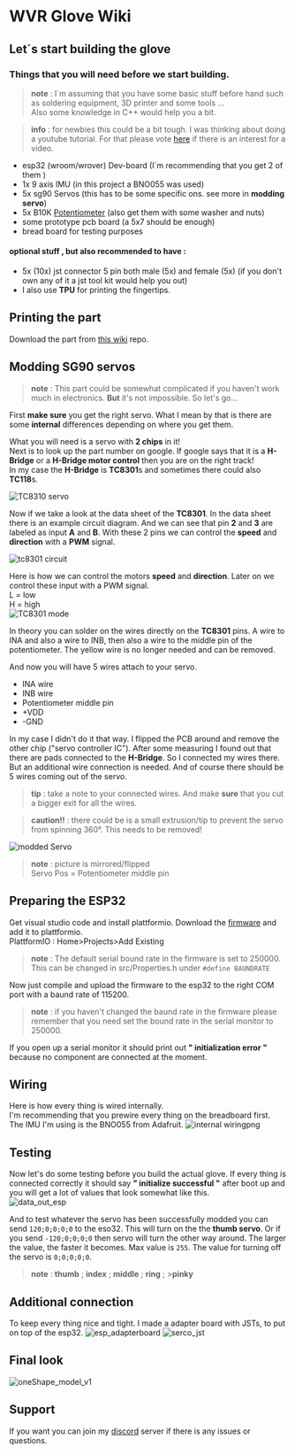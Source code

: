 # WVR Glove Wiki
## Let´s start building the glove
### Things that you will need before we start building.

> **note** : I´m assuming that you have some basic stuff before hand 
> such as soldering equipment, 3D printer and some tools ... <br/>
> Also some knowledge in C++ would help you a bit.

> **info** : for newbies this could be a bit tough. I was thinking about doing a youtube tutorial. For that please vote [here]() if there is an interest for a video. 

* esp32 (wroom/wrover) Dev-board (I´m recommending that you get 2 of them )
* 1x 9 axis IMU (in this project a BNO055 was used)
* 5x sg90 Servos (this has to be some specific ons. see more in **modding servo**)
* 5x B10K [Potentiometer](https://www.amazon.com/TELESKY-Linear-Potentiometer-Variable-Resistors/dp/B09T32L928/ref=sr_1_1_sspa?crid=1ISH5MMM4R7PJ&keywords=b10k+potentiometer&qid=1679477752&s=industrial&sprefix=b10k+potentiometer%2Cindustrial%2C140&sr=1-1-spons&psc=1&spLa=ZW5jcnlwdGVkUXVhbGlmaWVyPUEzTU9GQkVGTzBNNVNHJmVuY3J5cHRlZElkPUEwMjYxMTMyMUpBTTEzSDlIQU4xTyZlbmNyeXB0ZWRBZElkPUEwNTM1MDc1MzMxNjZHUlYzSFJZQiZ3aWRnZXROYW1lPXNwX2F0ZiZhY3Rpb249Y2xpY2tSZWRpcmVjdCZkb05vdExvZ0NsaWNrPXRydWU=) (also get them with some washer and nuts)
* some prototype pcb board (a 5x7 should be enough) <br/>
* bread board for testing purposes
#### optional stuff , but also recommended to have :
* 5x (10x) jst connector 5 pin both male (5x) and female (5x) (if you don't own any of it a jst tool kit would help you out)
* I also use **TPU** for printing the fingertips.


## Printing the part
Download the part from [this wiki](https://github.com/Wbiu/WVR-Glove-Wiki) repo.


## Modding SG90 servos
> **note** : This part could be somewhat complicated if you haven't work much in electronics. **But** it's not impossible. So let's go...

First **make sure** you get the right servo. What I mean by that is there are some **internal** differences depending on where you get them. 

What you will need is a servo with **2 chips** in it! <br/>
Next is to look up the part number on google. If google says that it is a **H-Bridge**  or a **H-Bridge motor control** then you are on the right track!  <br/>
In my case the **H-Bridge** is **TC8301**s and sometimes there could also  **TC118**s.


![TC8310 servo](https://user-images.githubusercontent.com/112129893/227542171-f93312a7-94da-40e7-ae0d-8eb50a54a8ef.jpg)


Now if we take a look at the data sheet of the **TC8301**. In the data sheet there is an example circuit diagram.
And we can see that pin **2** and **3** are labeled as input **A** and **B**.
With these 2 pins we can control the **speed** and **direction** with a **PWM** signal.  

![tc8301 circuit](https://user-images.githubusercontent.com/112129893/227541827-6f711e6a-ff27-4fcc-9017-f275cbe699e4.png)


Here is how we can control the motors **speed** and **direction**. Later on we control these input with a PWM signal.<br/> L = low <br/>
H = high<br/>
![TC8301 mode ](https://user-images.githubusercontent.com/112129893/227541836-4d4a9689-8cdd-423d-898c-729e9318463a.png)


In theory you can solder on the wires directly on the **TC8301** pins. A wire to INA and also a wire to INB, then also a wire to the middle pin of the potentiometer.
The yellow wire is no longer needed and can be removed.

And now you will have 5 wires attach to your servo. 
* INA wire
* INB wire 
* Potentiometer middle pin
* +VDD
* -GND

In my case I didn't do it that way. I flipped the PCB around and remove the other chip ("servo controller IC"). After some measuring I found out that there are pads connected to the **H-Bridge**. So I connected my wires there. But an additional wire connection is needed.
And of course there should be 5 wires coming out of the servo. 

> **tip** : take a note to your connected wires.
> And make **sure** that you cut a bigger exit for all the wires. 

> **caution!!** : there could be is a small extrusion/tip to prevent the servo from spinning 360°. This needs to be removed!

![modded Servo](https://user-images.githubusercontent.com/112129893/227541723-b24b6c59-6a42-4462-88d8-301991167e49.jpg)
> **note** : picture is mirrored/flipped <br/>
>Servo Pos = Potentiometer middle pin



## Preparing the ESP32
Get visual studio code and install plattformio.
Download the [firmware](https://github.com/Wbiu/WVR-GLOVE-Firmware) and add it to plattformio.<br/>
PlattformIO : Home>Projects>Add Existing

> **note** : The default serial bound rate in the firmware is set to 250000.<br/>
> This can be changed in src/Properties.h under ``#define BAUNDRATE`` 

Now just compile and upload the firmware to the esp32 to the right COM port with a baund rate of 115200. <br/>

> **note** : if you haven't changed the baund rate in the firmware please remember that you need set the bound rate in the serial monitor to 250000.



If you open up a serial monitor it should print out **" initialization error "** because no component are connected at the moment.



## Wiring 
Here is how every thing is wired internally.<br/>
I'm recommending that you prewire every thing on the breadboard first.<br/>
The IMU I'm using is the BNO055 from Adafruit.
![internal wiringpng](https://user-images.githubusercontent.com/112129893/227541600-a25ec624-8c0d-41ea-ad15-7f86e61eaa52.png)



## Testing
Now let's do some testing before you build the actual glove.
If every thing is connected correctly it should say **" initialize successful "** after boot up and you will get a lot of values that look somewhat like this.<br/>
![data_out_esp](https://user-images.githubusercontent.com/112129893/227541554-2f7a9a80-dd1f-4430-a277-ade7aacb6ba5.png)


And to test whatever the servo has been successfully modded you can send ``120;0;0;0;0`` to the eso32. This will turn on the the **thumb servo**. Or if you send ``-120;0;0;0;0`` then servo will turn the other way around. The larger the value, the faster it becomes. Max value is ``255``. The value for turning off the servo is ``0;0;0;0;0``. 
> **note** : **thumb** ; **index** ; **middle** ; **ring** ; >**pinky**


## Additional connection

To keep every thing nice and tight. I made a adapter board with JSTs, to put on top of the esp32.
![esp_adapterboard](https://user-images.githubusercontent.com/112129893/227541486-339af4a9-7b3f-4fc3-a10b-7b75a0ad3906.png)
![serco_jst](https://user-images.githubusercontent.com/112129893/227656085-f9b1b3ba-8475-497d-b635-c5ef67149b4a.png)


## Final look

![oneShape_model_v1](https://user-images.githubusercontent.com/112129893/227723656-6a1c3b95-7611-4abe-b45f-dd2d0282e889.PNG)

## Support
 If you want you can join my [discord]() server if there is any issues or questions.

